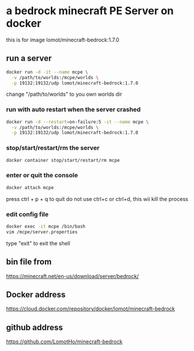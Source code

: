 # a bedrock minecraft PE Server on docker
this is for image lomot/minecraft-bedrock:1.7.0
## run a server
```bash
docker run -d -it --name mcpe \
  -v /path/to/worlds:/mcpe/worlds \
  -p 19132:19132/udp lomot/minecraft-bedrock:1.7.0
```
change "/path/to/worlds" to you own worlds dir

### run with auto restart when the server crashed
```bash
docker run -d --restart=on-failure:5 -it --name mcpe \
  -v /path/to/worlds:/mcpe/worlds \
  -p 19132:19132/udp lomot/minecraft-bedrock:1.7.0
```

### stop/start/restart/rm the server 
```bash
docker container stop/start/restart/rm mcpe
```

### enter or quit the console
```bash
docker attach mcpe
```
press ctrl + p + q to quit
do not use ctrl+c or ctrl+d, this wii kill the process

### edit config file
```bash
docker exec -it mcpe /bin/bash
vim /mcpe/server.properties
```
type "exit" to exit the shell

## bin file from 
https://minecraft.net/en-us/download/server/bedrock/

## Docker address
https://cloud.docker.com/repository/docker/lomot/minecraft-bedrock

## github address
https://github.com/LomotHo/minecraft-bedrock
